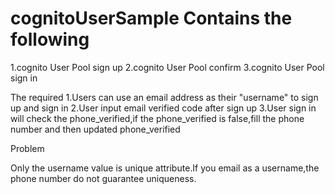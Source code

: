 # cognitoUserSample Contains the following
1.cognito  User Pool sign up 
2.cognito  User Pool confirm
3.cognito  User Pool sign in

The required
1.Users can use an email address as their "username" to sign up and sign in
2.User input email verified code after sign up
3.User sign in will check the phone_verified,if the phone_verified is false,fill the  phone number and then updated phone_verified

Problem

Only the username value is unique attribute.If you email as a username,the phone number do not guarantee uniqueness.
